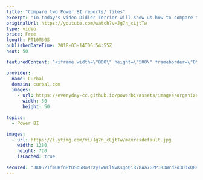 ```yaml
---
title: "Compare two Power BI reports/ files"
excerpt: "In today's video Didier Terrier will show us how to compare two Power BI reports or files. You will be able to see which columns have been added, measures, changes in measures, etc.  I forgot to say on the video, that you need to add your username to the parameter to connect properly!!  If you have questions"
originalUrl: https://youtube.com/watch?v=Jg7n_cLjtTw
type: video
price: Free
length: PT10M30S
publishedDateTime: 2018-03-14T06:54:55Z
heat: 50

featuredContent: "<iframe width=\"800\" height=\"500\" frameborder=\"0\" src=\"https://www.youtube.com/embed/Jg7n_cLjtTw\" allow=\"accelerometer; autoplay; encrypted-media; gyroscope; picture-in-picture\" allowfullscreen></iframe>"

provider:
  name: Curbal
  domain: curbal.com
  images:
    - url: https://everyday-cc.github.io/powerbi/assets/images/organizations/curbal.com-50x50.jpg
      width: 50
      height: 50

topics:
  - Power BI

images:
  - url: https://i.ytimg.com/vi/Jg7n_cLjtTw/maxresdefault.jpg
    width: 1280
    height: 720
    isCached: true

secured: "JK0S21fmUHfnBtUSo5BoMrXy1wWClNvKsgoQiR78Aa7GZP1R3Wrd2o3D3xQ8R1mQHz8lI4WtrKa3x8GtYwYpmmt9CgmFnzrYF/avcS0y9jQ4PQfNqWVSpzfQiILjJIrpmldw6QwZoVk7BUJZcbeDKtGAKXn9rCPwDejwQNlEszAssFrI/KoOOD+ST7Q6QOtCO26hC36Dw7bpEXq4ai3VXQ9BwXLMiYXNV6TUoomYyz4ZMO4HYZCTQFUldir+2nRRZTJY/MmFFeDI1bKL8QKPva1dZhHzI8w0+8DlSgjMgLVkdktkzLObzqOkvdorp5XyVm5d4sZ8Yv5XMFSsBZ4t7udHF29kkuPLSYLZh7toETkrzjd/rC7k5cGfBuT6ja+P+RCTD8rvhwPpikSD95FGbrpBeUpfn9gjSXmddbHCtIk=;fX3kCbK9ZI72bDwSpI02KQ=="
---
```


